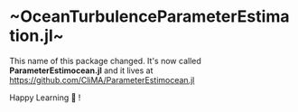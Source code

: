 # ~OceanTurbulenceParameterEstimation.jl~

This name of this package changed. It's now called **ParameterEstimocean.jl** and it lives at https://github.com/CliMA/ParameterEstimocean.jl

Happy Learning 🌊 !
